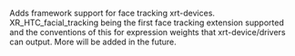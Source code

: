Adds framework support for face tracking xrt-devices. XR_HTC_facial_tracking being the first face tracking extension supported and the conventions of this for expression weights that xrt-device/drivers can output.
More will be added in the future.
